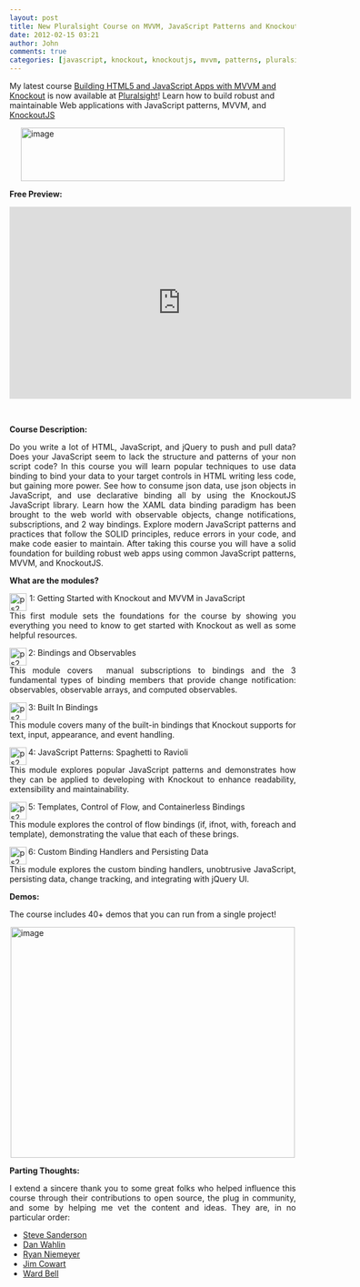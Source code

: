 ```yaml
---
layout: post
title: New Pluralsight Course on MVVM, JavaScript Patterns and KnockoutJS
date: 2012-02-15 03:21
author: John
comments: true
categories: [javascript, knockout, knockoutjs, mvvm, patterns, pluralsight, Uncategorized]
---
```

<p>My latest course <a href="http://jpapa.me/komvvm">Building HTML5 and JavaScript Apps with MVVM and Knockout</a> is now available at <a href="http://pluralsight.net">Pluralsight</a>! Learn how to build robust and maintainable Web applications with JavaScript patterns, MVVM, and <a href="http://knockoutjs.com">KnockoutJS</a></p>
<p><a href="http://jpapa.me/komvvm"><img style="background-image: none; padding-left: 0px; padding-right: 0px; display: block; float: none; margin-left: auto; margin-right: auto; padding-top: 0px; border-width: 0px;" title="image" border="0" alt="image" src="http://images.johnpapa.net/wp-content/uploads/media/Windows-Live-Writer/KnockoutJS-MVVM_12D51/image_12.png" width="464" height="94" /></a></p>
<p><strong>Free Preview:</strong></p>
<div>
<object width="601" height="338">
<param name="movie" value="http://www.youtube.com/v/Q1wrJii7xNI?hl=en&amp;hd=1" /><embed src="http://www.youtube.com/v/Q1wrJii7xNI?hl=en&amp;hd=1" type="application/x-shockwave-flash" width="601" height="338"></embed>
</object>
</div>
<p align="justify"><strong>&nbsp;</strong>&nbsp;</p>
<p align="justify"><strong>Course Description:</strong></p>
<p align="justify">Do you write a lot of HTML, JavaScript, and jQuery to push and pull data? Does your JavaScript seem to lack the structure and patterns of your non script code? In this course you will learn popular techniques to use data binding to bind your data to your target controls in HTML writing less code, but gaining more power. See how to consume json data, use json objects in JavaScript, and use declarative binding all by using the KnockoutJS JavaScript library. Learn how the XAML data binding paradigm has been brought to the web world with observable objects, change notifications, subscriptions, and 2 way bindings. Explore modern JavaScript patterns and practices that follow the SOLID principles, reduce errors in your code, and make code easier to maintain. After taking this course you will have a solid foundation for building robust web apps using common JavaScript patterns, MVVM, and KnockoutJS.</p>
<p align="justify"><strong>What are the modules?</strong></p>
<p align="justify"><a href="http://images.johnpapa.net/wp-content/uploads/media/Windows-Live-Writer/KnockoutJS-MVVM_12D51/ps2_2.png"><img style="background-image: none; margin: 0px 5px 0px 0px; padding-left: 0px; padding-right: 0px; display: inline; float: left; padding-top: 0px; border-width: 0px;" title="ps2" border="0" alt="ps2" align="left" src="http://images.johnpapa.net/wp-content/uploads/media/Windows-Live-Writer/KnockoutJS-MVVM_12D51/ps2_thumb.png" width="30" height="31" /></a>1: Getting Started with Knockout and MVVM in JavaScript</p>
<p align="justify">This first module sets the foundations for the course by showing you everything you need to know to get started with Knockout as well as some helpful resources.</p>
<p align="justify"><a href="http://images.johnpapa.net/wp-content/uploads/media/Windows-Live-Writer/KnockoutJS-MVVM_12D51/ps2_8.png"><img style="background-image: none; padding-left: 0px; padding-right: 0px; display: inline; float: left; padding-top: 0px; border-width: 0px;" title="ps2" border="0" alt="ps2" align="left" src="http://images.johnpapa.net/wp-content/uploads/media/Windows-Live-Writer/KnockoutJS-MVVM_12D51/ps2_thumb_3.png" width="30" height="31" /></a>2: Bindings and Observables</p>
<p align="justify">This module covers&nbsp; manual subscriptions to bindings and the 3 fundamental types of binding members that provide change notification: observables, observable arrays, and computed observables.</p>
<p align="justify"><a href="http://images.johnpapa.net/wp-content/uploads/media/Windows-Live-Writer/KnockoutJS-MVVM_12D51/ps2_6.png"><img style="background-image: none; padding-left: 0px; padding-right: 0px; display: inline; float: left; padding-top: 0px; border-width: 0px;" title="ps2" border="0" alt="ps2" align="left" src="http://images.johnpapa.net/wp-content/uploads/media/Windows-Live-Writer/KnockoutJS-MVVM_12D51/ps2_thumb_2.png" width="30" height="31" /></a> 3: Built In Bindings</p>
<p align="justify">This module covers many of the built-in bindings that Knockout supports for text, input, appearance, and event handling.</p>
<p align="justify"><a href="http://images.johnpapa.net/wp-content/uploads/media/Windows-Live-Writer/KnockoutJS-MVVM_12D51/ps2_10.png"><img style="background-image: none; padding-left: 0px; padding-right: 0px; display: inline; float: left; padding-top: 0px; border-width: 0px;" title="ps2" border="0" alt="ps2" align="left" src="http://images.johnpapa.net/wp-content/uploads/media/Windows-Live-Writer/KnockoutJS-MVVM_12D51/ps2_thumb_4.png" width="30" height="31" /></a>4: JavaScript Patterns: Spaghetti to Ravioli</p>
<p align="justify">This module explores popular JavaScript patterns and demonstrates how they can be applied to developing with Knockout to enhance readability, extensibility and maintainability.</p>
<p align="justify"><a href="http://images.johnpapa.net/wp-content/uploads/media/Windows-Live-Writer/KnockoutJS-MVVM_12D51/ps2_12.png"><img style="background-image: none; padding-left: 0px; padding-right: 0px; display: inline; float: left; padding-top: 0px; border-width: 0px;" title="ps2" border="0" alt="ps2" align="left" src="http://images.johnpapa.net/wp-content/uploads/media/Windows-Live-Writer/KnockoutJS-MVVM_12D51/ps2_thumb_5.png" width="30" height="31" /></a>5: Templates, Control of Flow, and Containerless Bindings</p>
<p align="justify">This module explores the control of flow bindings (if, ifnot, with, foreach and template), demonstrating the value that each of these brings.</p>
<p align="justify"><a href="http://images.johnpapa.net/wp-content/uploads/media/Windows-Live-Writer/KnockoutJS-MVVM_12D51/ps2_14.png"><img style="background-image: none; padding-left: 0px; padding-right: 0px; display: inline; float: left; padding-top: 0px; border-width: 0px;" title="ps2" border="0" alt="ps2" align="left" src="http://images.johnpapa.net/wp-content/uploads/media/Windows-Live-Writer/KnockoutJS-MVVM_12D51/ps2_thumb_6.png" width="30" height="31" /></a>6: Custom Binding Handlers and Persisting Data</p>
<p align="justify">This module explores the custom binding handlers, unobtrusive JavaScript, persisting data, change tracking, and integrating with jQuery UI.</p>
<p align="justify"><strong>Demos:</strong></p>
<p align="justify">The course includes 40+ demos that you can run from a single project!</p>
<p align="justify"><a href="http://images.johnpapa.net/wp-content/uploads/media/Windows-Live-Writer/KnockoutJS-MVVM_12D51/image_6.png"><img style="background-image: none; padding-left: 0px; padding-right: 0px; display: block; float: none; margin-left: auto; margin-right: auto; padding-top: 0px; border-width: 0px;" title="image" border="0" alt="image" src="http://images.johnpapa.net/wp-content/uploads/media/Windows-Live-Writer/KnockoutJS-MVVM_12D51/image_thumb_2.png" width="500" height="406" /></a></p>
<p align="justify"><strong>Parting Thoughts:</strong></p>
<p align="justify">I extend a sincere thank you to some great folks who helped influence this course through their contributions to open source, the plug in community, and some by helping me vet the content and ideas. They are, in no particular order:</p>
<ul>
<li>
<div align="justify"><a href="https://twitter.com/#!/stevensanderson">Steve Sanderson</a></div>
</li>
<li>
<div align="justify"><a href="http://twitter.com/danwahlin">Dan Wahlin</a></div>
</li>
<li>
<div align="justify"><a href="https://twitter.com/#!/RPNiemeyer">Ryan Niemeyer</a></div>
</li>
<li>
<div align="justify"><a href="https://twitter.com/#!/ifandelse">Jim Cowart</a></div>
</li>
<li>
<div align="justify"><a href="https://twitter.com/#!/wardbell">Ward Bell</a></div>
</li>
</ul>

